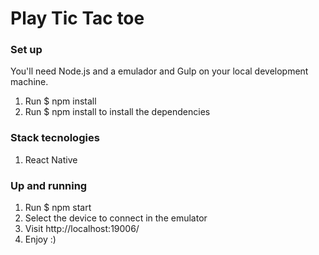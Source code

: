 # Play Tic Tac toe

### Set up
You'll need Node.js and a emulador and Gulp on your local development machine.

1. Run $ npm install
2. Run $ npm install to install the dependencies

### Stack tecnologies
1. React Native


### Up and running
1. Run $ npm start
2. Select the device to connect in the emulator
3. Visit http://localhost:19006/
4. Enjoy :)

